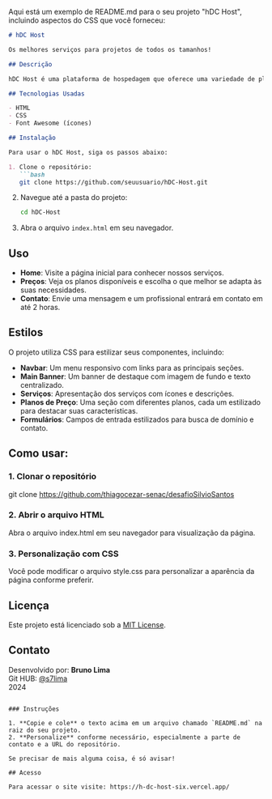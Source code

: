 Aqui está um exemplo de README.md para o seu projeto "hDC Host", incluindo aspectos do CSS que você forneceu:

```markdown
# hDC Host

Os melhores serviços para projetos de todos os tamanhos!

## Descrição

hDC Host é uma plataforma de hospedagem que oferece uma variedade de planos para atender a diferentes necessidades. Com foco em segurança, performance e suporte 24/7, garantimos que seu site esteja sempre no ar e funcionando perfeitamente.

## Tecnologias Usadas

- HTML
- CSS
- Font Awesome (ícones)

## Instalação

Para usar o hDC Host, siga os passos abaixo:

1. Clone o repositório:
   ```bash
   git clone https://github.com/seuusuario/hDC-Host.git
   ```
2. Navegue até a pasta do projeto:
   ```bash
   cd hDC-Host
   ```
3. Abra o arquivo `index.html` em seu navegador.

## Uso

- **Home**: Visite a página inicial para conhecer nossos serviços.
- **Preços**: Veja os planos disponíveis e escolha o que melhor se adapta às suas necessidades.
- **Contato**: Envie uma mensagem e um profissional entrará em contato em até 2 horas.

## Estilos

O projeto utiliza CSS para estilizar seus componentes, incluindo:

- **Navbar**: Um menu responsivo com links para as principais seções.
- **Main Banner**: Um banner de destaque com imagem de fundo e texto centralizado.
- **Serviços**: Apresentação dos serviços com ícones e descrições.
- **Planos de Preço**: Uma seção com diferentes planos, cada um estilizado para destacar suas características.
- **Formulários**: Campos de entrada estilizados para busca de domínio e contato.

## Como usar:

### 1. Clonar o repositório

git clone https://github.com/thiagocezar-senac/desafioSilvioSantos

### 2. Abrir o arquivo HTML

Abra o arquivo index.html em seu navegador para visualização da página.

### 3. Personalização com CSS

Você pode modificar o arquivo style.css para personalizar a aparência da página conforme preferir.


## Licença

Este projeto está licenciado sob a [MIT License](LICENSE).

## Contato

Desenvolvido por: **Bruno Lima**  
Git HUB: [@s7lima](https://github.com/s7lima)  
2024
```

### Instruções

1. **Copie e cole** o texto acima em um arquivo chamado `README.md` na raiz do seu projeto.
2. **Personalize** conforme necessário, especialmente a parte de contato e a URL do repositório.

Se precisar de mais alguma coisa, é só avisar!

## Acesso

Para acessar o site visite: https://h-dc-host-six.vercel.app/
